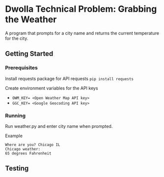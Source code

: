# Dwolla Technical Problem: Grabbing the Weather
A program that prompts for a city name and returns the current temperature for the city.

## Getting Started
### Prerequisites
Install requests package for API requests 
```pip install requests```

Create environment variables for the API keys
* ```OWM_KEY= <Open Weather Map API key>```
* ```GGC_KEY= <Google Geocoding API key>```
### Running
Run weather.py and enter city name when prompted.

Example
```
Where are you? Chicago IL 
Chicago weather:
65 degrees Fahrenheit 
```
## Testing
